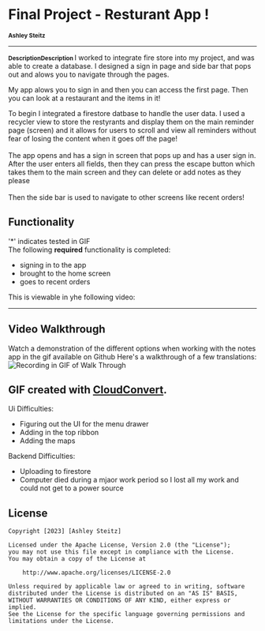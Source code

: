# Final Project - Resturant App !
<span style="font-size: smaller;"><strong>Ashley Steitz</strong></span>

---
<span style="font-size: smaller;"><strong> DescriptionDescription </strong> </span>
I worked to integrate fire store into my project, and was able to create a database. I designed a sign in page and 
side bar that pops out and alows you to navigate through the pages.

My app alows you to sign in and then you can access the first page. Then you can look at a restaurant and the items in it!



 
To begin I integrated a firestore datbase to handle the user data. I used a recycler view to store the restyrants and display them on the main reminder page (screen)
and it allows for users to scroll and view all reminders without fear of losing the content when it goes off the page!
<br>
<br>
The app opens and has a sign in screen that pops up and has a user sign in. 
<br>
After the user enters all fields, then they can press the escape button which takes them to the main screen and they can delete or add notes as they please
<br>
<br>
Then the side bar is used to navigate to other screens like recent orders! 


## Functionality
'*' indicates tested in GIF  
The following **required** functionality is completed:
<br>
* signing in to the app
* brought to the home screen
* goes to recent orders

This is viewable in yhe following video:

---
## Video Walkthrough
Watch a demonstration of the different options when working with the notes app in the gif available on Github
Here's a walkthrough of a few translations:
<br>
![Recording in GIF of Walk Through](https://github.com/jfritz25/Project8ThisIsTheOne/blob/master/app/src/main/java/com/example/project8/convert.gif)

GIF created with [CloudConvert](https://cloudconvert.com/).
---

Ui Difficulties:
- Figuring out the UI for the menu drawer
- Adding in the top ribbon
- Adding the maps

Backend Difficulties:
- Uploading to firestore
- Computer died during a mjaor work period so I lost all my work and could not get to a power source


## License

    Copyright [2023] [Ashley Steitz]

    Licensed under the Apache License, Version 2.0 (the "License");
    you may not use this file except in compliance with the License.
    You may obtain a copy of the License at

        http://www.apache.org/licenses/LICENSE-2.0

    Unless required by applicable law or agreed to in writing, software
    distributed under the License is distributed on an "AS IS" BASIS,
    WITHOUT WARRANTIES OR CONDITIONS OF ANY KIND, either express or implied.
    See the License for the specific language governing permissions and
    limitations under the License.
